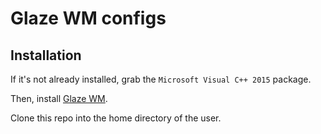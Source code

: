 # Glaze WM configs

## Installation

If it's not already installed, grab the `Microsoft Visual C++ 2015` package.

Then, install [Glaze WM](https://github.com/glzr-io/glazewm).

Clone this repo into the home directory of the user.

